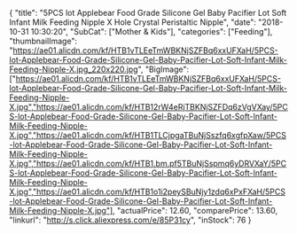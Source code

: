 {
	"title": "5PCS lot Applebear Food Grade Silicone Gel Baby Pacifier Lot Soft Infant Milk Feeding Nipple X Hole Crystal Peristaltic Nipple",
	"date": "2018-10-31 10:30:20",
	"SubCat": ["Mother & Kids"],
	"categories": ["Feeding"],
	"thumbnailImage": "https://ae01.alicdn.com/kf/HTB1vTLEeTmWBKNjSZFBq6xxUFXaH/5PCS-lot-Applebear-Food-Grade-Silicone-Gel-Baby-Pacifier-Lot-Soft-Infant-Milk-Feeding-Nipple-X.jpg_220x220.jpg",
	"BigImage": ["https://ae01.alicdn.com/kf/HTB1vTLEeTmWBKNjSZFBq6xxUFXaH/5PCS-lot-Applebear-Food-Grade-Silicone-Gel-Baby-Pacifier-Lot-Soft-Infant-Milk-Feeding-Nipple-X.jpg","https://ae01.alicdn.com/kf/HTB12rW4eRjTBKNjSZFDq6zVgVXay/5PCS-lot-Applebear-Food-Grade-Silicone-Gel-Baby-Pacifier-Lot-Soft-Infant-Milk-Feeding-Nipple-X.jpg","https://ae01.alicdn.com/kf/HTB1TLCjpgaTBuNjSszfq6xgfpXaw/5PCS-lot-Applebear-Food-Grade-Silicone-Gel-Baby-Pacifier-Lot-Soft-Infant-Milk-Feeding-Nipple-X.jpg","https://ae01.alicdn.com/kf/HTB1.bm.pf5TBuNjSspmq6yDRVXaY/5PCS-lot-Applebear-Food-Grade-Silicone-Gel-Baby-Pacifier-Lot-Soft-Infant-Milk-Feeding-Nipple-X.jpg","https://ae01.alicdn.com/kf/HTB1o1i2peySBuNjy1zdq6xPxFXaH/5PCS-lot-Applebear-Food-Grade-Silicone-Gel-Baby-Pacifier-Lot-Soft-Infant-Milk-Feeding-Nipple-X.jpg"],
	"actualPrice": 12.60,
	"comparePrice": 13.60,
	"linkurl": "http://s.click.aliexpress.com/e/85P31cy",
	"inStock": 76
}
